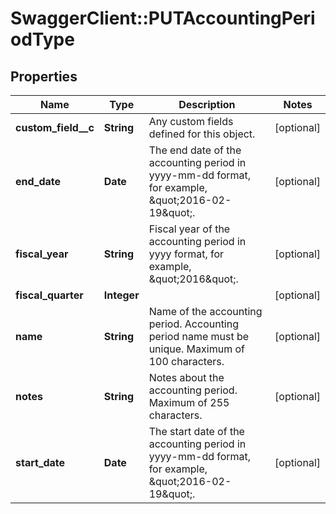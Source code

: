 # SwaggerClient::PUTAccountingPeriodType

## Properties
Name | Type | Description | Notes
------------ | ------------- | ------------- | -------------
**custom_field__c** | **String** | Any custom fields defined for this object.  | [optional] 
**end_date** | **Date** | The end date of the accounting period in yyyy-mm-dd format, for example, \&quot;2016-02-19\&quot;.  | [optional] 
**fiscal_year** | **String** | Fiscal year of the accounting period in yyyy format, for example, \&quot;2016\&quot;.  | [optional] 
**fiscal_quarter** | **Integer** |  | [optional] 
**name** | **String** | Name of the accounting period.  Accounting period name must be unique. Maximum of 100 characters.  | [optional] 
**notes** | **String** | Notes about the accounting period.  Maximum of 255 characters.  | [optional] 
**start_date** | **Date** | The start date of the accounting period in yyyy-mm-dd format, for example, \&quot;2016-02-19\&quot;.  | [optional] 


